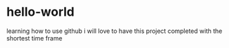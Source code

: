 # hello-world
learning how to use github
i will love to have this project completed with the shortest time frame


